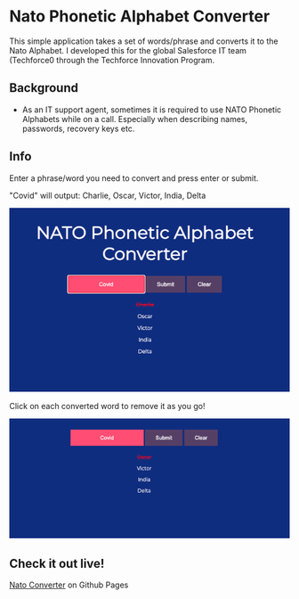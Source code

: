 # Nato Phonetic Alphabet Converter

This simple application takes a set of words/phrase and converts it to the Nato Alphabet.
I developed this for the global Salesforce IT team (Techforce0 through the Techforce Innovation Program.

## Background 
- As an IT support agent, sometimes it is required to use NATO Phonetic Alphabets while on a call. Especially when describing names, passwords, recovery keys etc.

 
## Info

Enter a phrase/word you need to convert and press enter or submit. 

"Covid" will output: Charlie, Oscar, Victor, India, Delta

![Nato Converter Logo](static/logo2.png)

Click on each converted word to remove it as you go!

![Nato Converter Logo](static/logo3.png)

## Check it out live!
[Nato Converter](https://nyancodes.github.io/Nato-Converter/) on Github Pages


#
